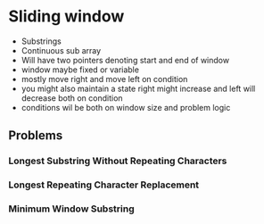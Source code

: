 # Sliding window
- Substrings
- Continuous sub array
- Will have two pointers denoting start and end of window
- window maybe fixed or variable
- mostly move right and move left on condition
- you might also maintain a state right might increase and left will decrease both on condition
- conditions wil be both on window size and problem logic
## Problems
### Longest Substring Without Repeating Characters 
### Longest Repeating Character Replacement 
### Minimum Window Substring 